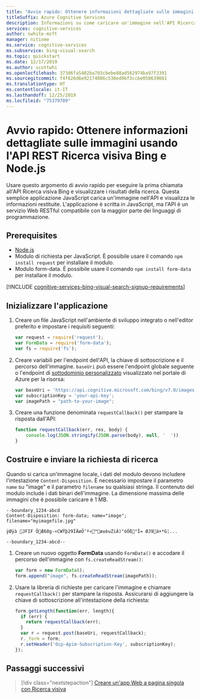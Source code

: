 ```yaml
---
title: "Avvio rapido: Ottenere informazioni dettagliate sulle immagini con l'API REST e Node.js - Ricerca visiva Bing"
titleSuffix: Azure Cognitive Services
description: Informazioni su come caricare un'immagine nell'API Ricerca visiva Bing e ottenere informazioni dettagliate su di essa.
services: cognitive-services
author: swhite-msft
manager: nitinme
ms.service: cognitive-services
ms.subservice: bing-visual-search
ms.topic: quickstart
ms.date: 12/17/2019
ms.author: scottwhi
ms.openlocfilehash: 373d6fa5402ba703cbebe88ad562974ba97f3391
ms.sourcegitcommit: f4f626d6e92174086c530ed9bf3ccbe058639081
ms.translationtype: HT
ms.contentlocale: it-IT
ms.lasthandoff: 12/25/2019
ms.locfileid: "75379709"
---
```

# <a name="quickstart-get-image-insights-using-the-bing-visual-search-rest-api-and-nodejs"></a>Avvio rapido: Ottenere informazioni dettagliate sulle immagini usando l'API REST Ricerca visiva Bing e Node.js

Usare questo argomento di avvio rapido per eseguire la prima chiamata all'API Ricerca visiva Bing e visualizzare i risultati della ricerca. Questa semplice applicazione JavaScript carica un'immagine nell'API e visualizza le informazioni restituite. L'applicazione è scritta in JavaScript, ma l'API è un servizio Web RESTful compatibile con la maggior parte dei linguaggi di programmazione.

## <a name="prerequisites"></a>Prerequisites

* [Node.js](https://nodejs.org/en/download/)
* Modulo di richiesta per JavaScript. È possibile usare il comando `npm install request` per installare il modulo.
* Modulo form-data. È possibile usare il comando `npm install form-data` per installare il modulo. 

[!INCLUDE [cognitive-services-bing-visual-search-signup-requirements](../../../../includes/cognitive-services-bing-visual-search-signup-requirements.md)]

## <a name="initialize-the-application"></a>Inizializzare l'applicazione

1. Creare un file JavaScript nell'ambiente di sviluppo integrato o nell'editor preferito e impostare i requisiti seguenti:

    ```javascript
    var request = require('request');
    var FormData = require('form-data');
    var fs = require('fs');
    ```

2. Creare variabili per l'endpoint dell'API, la chiave di sottoscrizione e il percorso dell'immagine. `baseUri` può essere l'endpoint globale seguente o l'endpoint di [sottodominio personalizzato](../../../cognitive-services/cognitive-services-custom-subdomains.md) visualizzato nel portale di Azure per la risorsa:

    ```javascript
    var baseUri = 'https://api.cognitive.microsoft.com/bing/v7.0/images/visualsearch';
    var subscriptionKey = 'your-api-key';
    var imagePath = "path-to-your-image";
    ```

3. Creare una funzione denominata `requestCallback()` per stampare la risposta dall'API:

    ```javascript
    function requestCallback(err, res, body) {
        console.log(JSON.stringify(JSON.parse(body), null, '  '))
    }
    ```

## <a name="construct-and-send-the-search-request"></a>Costruire e inviare la richiesta di ricerca

Quando si carica un'immagine locale, i dati del modulo devono includere l'intestazione `Content-Disposition`. È necessario impostare il parametro `name` su "image" e il parametro `filename` su qualsiasi stringa. Il contenuto del modulo include i dati binari dell'immagine. La dimensione massima delle immagini che è possibile caricare è 1 MB.

```
--boundary_1234-abcd
Content-Disposition: form-data; name="image"; filename="myimagefile.jpg"

ÿØÿà JFIF ÖÆ68g-¤CWŸþ29ÌÄøÖ‘º«™æ±èuZiÀ)"óÓß°Î= ØJ9á+*G¦...

--boundary_1234-abcd--
```

1. Creare un nuovo oggetto **FormData** usando `FormData()` e accodare il percorso dell'immagine con `fs.createReadStream()`:
    
    ```javascript
    var form = new FormData();
    form.append("image", fs.createReadStream(imagePath));
    ```

2. Usare la libreria di richieste per caricare l'immagine e chiamare `requestCallback()` per stampare la risposta. Assicurarsi di aggiungere la chiave di sottoscrizione all'intestazione della richiesta:

    ```javascript
    form.getLength(function(err, length){
      if (err) {
        return requestCallback(err);
      }
      var r = request.post(baseUri, requestCallback);
      r._form = form; 
      r.setHeader('Ocp-Apim-Subscription-Key', subscriptionKey);
    });
    ```

## <a name="next-steps"></a>Passaggi successivi

> [!div class="nextstepaction"]
> [Creare un'app Web a pagina singola con Ricerca visiva](../tutorial-bing-visual-search-single-page-app.md)

